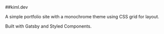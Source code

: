 ##kiml.dev

A simple portfolio site with a monochrome theme using CSS grid for layout.

Built with Gatsby and Styled Components.
